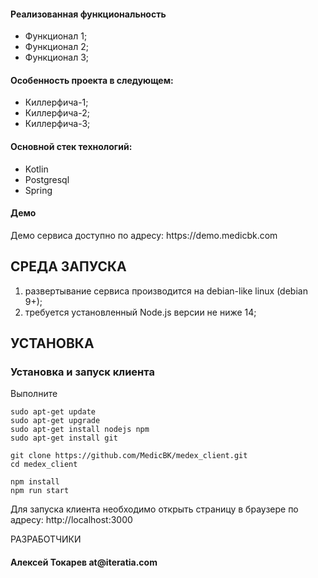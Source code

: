 <h4>Реализованная функциональность</h4>
<ul>
    <li>Функционал 1;</li>
    <li>Функционал 2;</li>
    <li>Функционал 3;</li>
</ul> 

<h4>Особенность проекта в следующем:</h4>
<ul>
 <li>Киллерфича-1;</li>
 <li>Киллерфича-2;</li>
 <li>Киллерфича-3;</li>  
 </ul>

<h4>Основной стек технологий:</h4>
<ul>
    <li>Kotlin</li>
	<li>Postgresql</li>
	<li>Spring</li>
 </ul>

<h4>Демо</h4>
<p>Демо сервиса доступно по адресу: https://demo.medicbk.com</p>




СРЕДА ЗАПУСКА
------------
1) развертывание сервиса производится на debian-like linux (debian 9+);
2) требуется установленный Node.js версии не ниже 14;


УСТАНОВКА
------------
### Установка и запуск клиента

Выполните
~~~
sudo apt-get update
sudo apt-get upgrade
sudo apt-get install nodejs npm
sudo apt-get install git

git clone https://github.com/MedicBK/medex_client.git
cd medex_client

npm install
npm run start
~~~

Для запуска клиента необходимо открыть страницу в браузере по адресу: http://localhost:3000


РАЗРАБОТЧИКИ

<h4>Алексей Токарев at@iteratia.com</h4>

